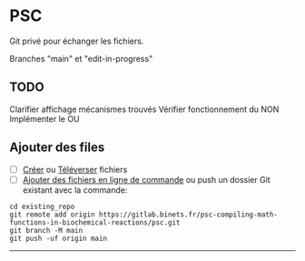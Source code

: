 # PSC

Git privé pour échanger les fichiers.

Branches "main" et "edit-in-progress"


## TODO

Clarifier affichage mécanismes trouvés
Vérifier fonctionnement du NON
Implémenter le OU

## Ajouter des  files

- [ ] [Créer](https://docs.gitlab.com/ee/user/project/repository/web_editor.html#create-a-file) ou [Téléverser](https://docs.gitlab.com/ee/user/project/repository/web_editor.html#upload-a-file) fichiers
- [ ] [Ajouter des fichiers en ligne de commande](https://docs.gitlab.com/ee/gitlab-basics/add-file.html#add-a-file-using-the-command-line) ou push un dossier Git existant avec la commande:

```
cd existing_repo
git remote add origin https://gitlab.binets.fr/psc-compiling-math-functions-in-biochemical-reactions/psc.git
git branch -M main
git push -uf origin main
```

***
